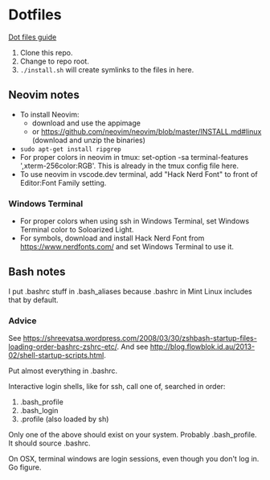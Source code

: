 # Dotfiles

[Dot files guide](https://dotfiles.github.io/)

1. Clone this repo.
2. Change to repo root.
3. `./install.sh` will create symlinks to the files in here.

## Neovim notes

- To install Neovim:
  - download and use the appimage
  - or https://github.com/neovim/neovim/blob/master/INSTALL.md#linux (download and unzip the binaries)
- `sudo apt-get install ripgrep`
- For proper colors in neovim in tmux: set-option -sa terminal-features ',xterm-256color:RGB'. This is already in the tmux config file here.
- To use neovim in vscode.dev terminal, add "Hack Nerd Font" to front of Editor:Font Family setting.

### Windows Terminal
- For proper colors when using ssh in Windows Terminal, set Windows Terminal color to Soloarized Light.
- For symbols, download and install Hack Nerd Font from https://www.nerdfonts.com/ and set Windows Terminal to use it.

## Bash notes

I put .bashrc stuff in .bash_aliases because .bashrc in Mint Linux includes that by default.

### Advice

See <https://shreevatsa.wordpress.com/2008/03/30/zshbash-startup-files-loading-order-bashrc-zshrc-etc/>.
And see <http://blog.flowblok.id.au/2013-02/shell-startup-scripts.html>.

Put almost everything in .bashrc.

Interactive login shells, like for ssh, call one of, searched in order:

1. .bash_profile
1. .bash_login
1. .profile (also loaded by sh)

Only one of the above should exist on your system.
Probably .bash_profile.
It should source .bashrc.

On OSX, terminal windows are login sessions, even though you don't log in.
Go figure.
